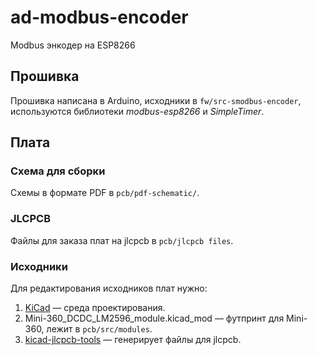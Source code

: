 # ad-modbus-encoder
Modbus энкодер на ESP8266

## Прошивка
Прошивка написана в Arduino, исходники в `fw/src-smodbus-encoder`, используются библиотеки *modbus-esp8266* и
 *SimpleTimer*.

## Плата
### Схема для сборки
Схемы в формате PDF в `pcb/pdf-schematic/`.

### JLCPCB
Файлы для заказа плат на jlcpcb в `pcb/jlcpcb files`.

### Исходники
Для редактирования исходников плат нужно:
1. [KiCad](https://www.kicad.org/) — среда проектирования.
2. Mini-360_DCDC_LM2596_module.kicad_mod — футпринт для Mini-360, лежит в `pcb/src/modules`.
3. [kicad-jlcpcb-tools](https://github.com/Bouni/kicad-jlcpcb-tools) — генерирует файлы для jlcpcb.
